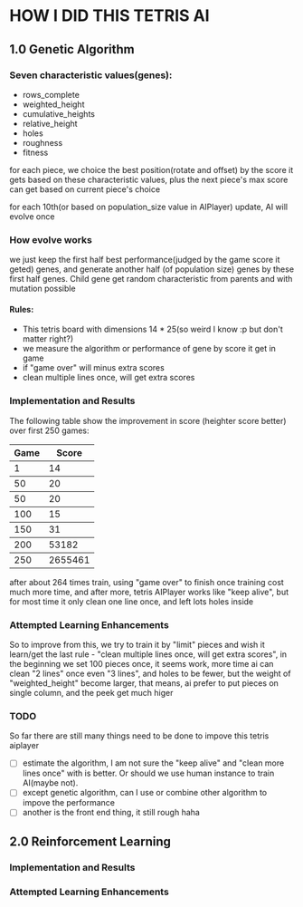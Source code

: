 # HOW I DID THIS TETRIS AI

## 1.0 Genetic Algorithm

### Seven characteristic values(genes):

- rows_complete
- weighted_height
- cumulative_heights
- relative_height
- holes
- roughness
- fitness

for each piece, we choice the best position(rotate and offset) by the score it gets based on these characteristic values, plus the next piece's max score can get based on current piece's choice

for each 10th(or based on population_size value in AIPlayer) update, AI will evolve once

### How evolve works

we just keep the first half best performance(judged by the game score it geted) genes, and generate another half (of population size) genes by these first half genes. Child gene get random characteristic from parents and with mutation possible


#### Rules:

* This tetris board with dimensions 14 * 25(so weird I know :p but don't matter right?)
* we measure the algorithm or performance of gene by score it get in game
* if "game over" will minus extra scores
* clean multiple lines once, will get extra scores

### Implementation and Results

The following table show the improvement in score (heighter score better) over first 250 games:

<table>
  <thead>
    <tr>
      <th>Game</th>
      <th>Score</th>
    </tr>
  </thead>
  <tbody>
    <tr>
      <td>1</td>
      <td>14</td>
    </tr>
  </tbody>
  <tbody>
    <tr>
      <td>50</td>
      <td>20</td>
    </tr>
  </tbody>
  <tbody>
    <tr>
      <td>50</td>
      <td>20</td>
    </tr>
  </tbody>
  <tbody>
    <tr>
      <td>100</td>
      <td>15</td>
    </tr>
  </tbody>
  <tbody>
    <tr>
      <td>150</td>
      <td>31</td>
    </tr>
  </tbody>
  <tbody>
    <tr>
      <td>200</td>
      <td>53182</td>
    </tr>
  </tbody>
  <tbody>
    <tr>
      <td>250</td>
      <td>2655461</td>
    </tr>
  </tbody>
</table>

after about 264 times train, using "game over" to finish once training cost much more time, and after more, tetris AIPlayer works like "keep alive", but for most time it only clean one line once, and left lots holes inside

### Attempted Learning Enhancements

So to improve from this, we try to train it by "limit" pieces and wish it learn/get the last rule - "clean multiple lines once, will get extra scores", in the beginning we set 100 pieces once, it seems work, more time ai can clean "2 lines" once even "3 lines", and holes to be fewer, but the weight of "weighted_height" become larger, that means, ai prefer to put pieces on single column, and the peek get much higer

### TODO

So far there are still many things need to be done to impove this tetris aiplayer

- [ ] estimate the algorithm, I am not sure the "keep alive" and "clean more lines once" with is better. Or should we use human instance to train AI(maybe not).
- [ ] except genetic algorithm, can I use or combine other algorithm to impove the performance
- [ ] another is the front end thing, it still rough haha

## 2.0 Reinforcement Learning

### Implementation and Results
### Attempted Learning Enhancements

